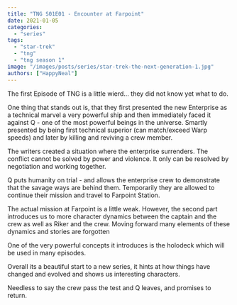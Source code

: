 ```yaml
---
title: "TNG S01E01 - Encounter at Farpoint"
date: 2021-01-05
categories: 
  - "series"
tags: 
  - "star-trek"
  - "tng"
  - "tng season 1"
image: "/images/posts/series/star-trek-the-next-generation-1.jpg"
authors: ["HappyNeal"]
---
```


The first Episode of TNG is a little wierd... they did not know yet what to do.

One thing that stands out is, that they first presented the new Enterprise as a technical marvel a very powerful ship and then immediately faced it against Q - one of the most powerful beings in the universe. Smartly presented by being first technical superior (can match/exceed Warp speeds) and later by killing and reviving a crew member.

The writers created a situation where the enterprise surrenders. The conflict cannot be solved by power and violence. It only can be resolved by negotiation and working together.

Q puts humanity on trial - and allows the enterprise crew to demonstrate that the savage ways are behind them. Temporarily they are allowed to continue their mission and travel to Farpoint Station.

The actual mission at Farpoint is a little weak. However, the second part introduces us to more character dynamics between the captain and the crew as well as Riker and the crew. Moving forward many elements of these dynamics and stories are forgotten

One of the very powerful concepts it introduces is the holodeck which will be used in many episodes.

Overall its a beautiful start to a new series, it hints at how things have changed and evolved and shows us interesting characters.

Needless to say the crew pass the test and Q leaves, and promises to return.
